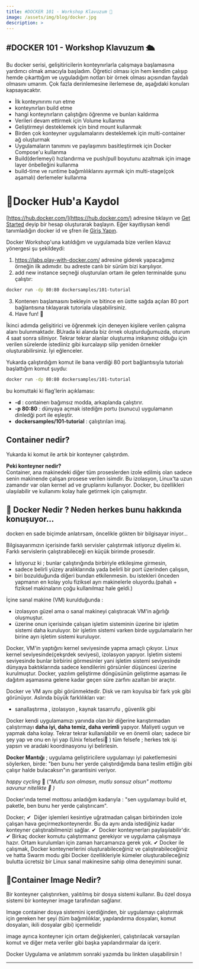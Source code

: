 ```yaml
---
title: #DOCKER 101 - Workshop Klavuzum 🐳
image: /assets/img/blog/docker.jpg
description: >
---
```


## #DOCKER 101 - Workshop Klavuzum 🛳️

Bu docker serisi, gelişitiricilerin konteynırlarla çalışmaya başlamasına yardımcı olmak amacıyla başladım. Öğretici olması için hem kendim çalışıp hemde çıkarttığım ve uyguladığım notları bir örnek olması açısından faydalı olmasını umarım. Çok fazla derinlemesine ilerlemese de, aşağıdaki konuları kapsayacaktır.
 - İlk konteynırımı run etme
 - konteynırları build etme
 - hangi konteynırların çalıştığını öğrenme ve bunları kaldırma
 - Verileri devam ettirmek için Volume kullanma
 - Geliştirmeyi desteklemek için bind  mount kullanmak
 - Birden çok konteyner uygulamalarını desteklemek için multi-container ağ oluşturmak
 - Uygulamaların tanımını ve paylaşımını basitleştirmek için Docker Compose'u kullanma
 - Build(derlemeyi) hızlandırma ve push/pull boyutunu azaltmak için image layer önbelleğini kullanma
 - build-time ve runtime bağımlılıklarını ayırmak için multi-stage(çok aşamalı) derlemeler kullanma

# 🔺Docker Hub'a Kaydol
[https://hub.docker.com/](https://hub.docker.com/) adresine tıklayın ve [Get Started](https://hub.docker.com/signup) deyip bir hesap oluşturarak başlayın. Eğer kayıtlıysan kendi tanımladığın docker id ve şfren ile [Giriş Yapın](https://id.docker.com/login/?next=%2Fid%2Foauth%2Fauthorize%2F%3Fclient_id%3D43f17c5f-9ba4-4f13-853d-9d0074e349a7%26next%3D%252F%253Foverlay%253Donboarding%26nonce%3DeyJhbGciOiJIUzI1NiIsInR5cCI6IkpXVCJ9.eyJhdWQiOiI0M2YxN2M1Zi05YmE0LTRmMTMtODUzZC05ZDAwNzRlMzQ5YTciLCJleHAiOjE1NzgzMTMzMTUsImlhdCI6MTU3ODMxMzAxNSwicmZwIjoiQ29lc2ZVS1gxNzl6bkYwdS1fN2Frdz09IiwidGFyZ2V0X2xpbmtfdXJpIjoiLz9vdmVybGF5PW9uYm9hcmRpbmcifQ.Hgpm9BBWFsoxsEGXN-NWX_RtwK-LhXJOFPooNscdlGw%26redirect_uri%3Dhttps%253A%252F%252Fhub.docker.com%252Fsso%252Fcallback%26ref%3Dlogin%26response_type%3Dcode%26scope%3Dopenid%26state%3DeyJhbGciOiJIUzI1NiIsInR5cCI6IkpXVCJ9.eyJhdWQiOiI0M2YxN2M1Zi05YmE0LTRmMTMtODUzZC05ZDAwNzRlMzQ5YTciLCJleHAiOjE1NzgzMTMzMTUsImlhdCI6MTU3ODMxMzAxNSwicmZwIjoiQ29lc2ZVS1gxNzl6bkYwdS1fN2Frdz09IiwidGFyZ2V0X2xpbmtfdXJpIjoiLz9vdmVybGF5PW9uYm9hcmRpbmcifQ.Hgpm9BBWFsoxsEGXN-NWX_RtwK-LhXJOFPooNscdlGw).

Docker Workshop'una katıldığım ve uygulamada bize verilen klavuz yönergesi şu şekildeydi:
1. https://labs.play-with-docker.com/ adresine giderek yapacağımız örneğin ilk adımıdır. bu adreste canlı bir sürüm bizi karşılıyor.
2. add new instance seçneği oluşturulan ortam ile gelen terminalde şunu çalıştır:
~~~bash 
docker run -dp 80:80 dockersamples/101-tutorial
~~~ 
3. Kontenerı başlamasını bekleyin ve bitince en üstte sağda açılan 80 port bağlantısına tıklayarak tutoriala ulaşabilirsiniz. 
4. Have fun! 🐳

İkinci adımda gelişitirici ve öğrenmek için deneyen kişilere verilen çalışma alanı bulunmaktadır. BUrada ki alanda biz örnek oluşturduğumuzda, oturum 4 saat sonra siliniyor. Tekrar tekrar alanlar oluşturma imkanınız olduğu için verilen sürelerde istediiniz gibi kurcalayıp silip yeniden örnekler oluşturabilirsiniz. İyi eğlenceler.


Yukarda çalıştırdığım komut ile bana verdiği 80 port bağlantısıyla tutorialı başlattığım komut şuydu:
~~~bash 
docker run -dp 80:80 dockersamples/101-tutorial
~~~   
bu komuttaki ki flag'lerin açıklaması:
  - **-d** : containerı bağımsız modda, arkaplanda çalıştırır.
  - **-p 80:80** : dünyaya açmak istediğm portu (sunucu) uygulamanın dinledği port ile eşleştir.
  - **dockersamples/101-tutorial** : çalıştırılan imaj.


## **Container nedir?**

Yukarda ki komut ile artık bir konteyner çalıştırdım.

**Peki konteyner nedir?**  
Container, ana makinedeki diğer tüm proseslerden izole edilmiş olan sadece senin makinende çalışan prosese verilen isimdir. Bu izolasyon, Linux'ta uzun zamandır var olan kernel ad ve gruplarını kullanıyor. Docker, bu özellikleri ulaşılabilir ve kullanımı kolay hale getirmek için çalışmıştır.

##  🔺 Docker Nedir ? Neden herkes bunu hakkında konuşuyor...

dockerı en sade biçimde anlatırsam, öncelikle gökten bir bilgisayar iniyor...  

Bilgisayarımızın içerisinde farklı servisler çalıştırmak istiyoruz diyelim ki. Farklı servislerin çalıştırabileceği en küçük birimde prosesdir. 
 - İstiyoruz ki ; bunlar çalıştırığında birbiriyle etkileşime girmesin,
 - sadece belirli yüzey aralıklarında yada belirli bir port üzerinden çalışsın,
 - biri bozulduğunda diğeri bundan etkilenmesin.
 bu istekleri önceden yapmanın en kolay yolu fiziksel ayrı makinelerle oluyordu.(pahalı + fiziksel makinaların çoğu kullanılmaz hale geldi.)

İçine sanal makine (VM) kurulduğunda : 
 - izolasyon güzel ama o sanal makineyi çalıştıracak VM'in ağırlığı oluşmuştur. 
 - üzerine onun içerisinde çalışan işletim sisteminin üzerine bir işletim sistemi daha kuruluyor. bir işletim sistemi varken birde uygulamalarin her birine ayrı işletim sistemi kuruluyor.

Docker, VM'in yaptığını kernel seviyesinde yapma amaçlı çıkıyor. Linux kernel seviyesinde(çekşrdek seviyesi), izolasyon yapıyor. İşletim sistemi seviyesinde 
bunlar birbirini görmesinler yani işletim sistemi seviyesinde dünyaya baktıklarında sadece kendilerini görsünler düşüncesi üzerine kurulmuştur.
Docker, yazılım geliştirme döngüsünün geliştirme aşaması ile dağıtım aşamasına gelene kadar geçen süre zarfını azaltan bir araçtır.

Docker ve VM aynı gibi görünmektedir. Disk ve ram koyulsa bir fark yok gibi görünüyor. Aslında büyük farklılıkları var: 
- sanallaştırma , izolasyon , kaynak tasarrufu , güvenlik gibi

Docker kendi uygulamamızı yanında olan bir diğerine karıştırmadan çalıştırmayı  **daha iyi, daha temiz, daha verimli** yapıyor. Maliyeti uygun ve yapmak daha kolay. Tekrar tekrar kullanılabilir ve en önemli olan; sadece bir şey yap ve onu en iyi yap (Unix felsefesi🙂 ) tüm felsefe ; herkes tek işi yapsın ve aradaki koordinasyonu iyi belirlesin.

**Docker Mantığı** ; uygulama geliştiricilere uygulamayı iyi paketlemesini söylerken, birde:
 "ben bunu her yerde çalıştırdığımda bana teslim ettiğin gibi çalışır halde bulacaksın"ın garantisini veriyor.

*happy cycling* 🙂 (*"Mutlu son olmasın, mutlu sonsuz olsun" mottomu savunur nitelikte 💪 )*

Docker'ında temel mottosu anladığım kadarıyla : "sen uygulamayı build et, paketle, ben bunu her yerde çalıştırıcam".

Docker;
    ✔ ️ Diğer işlemleri kesintiye uğratmadan çalışan birbirinden izole çalışan hava geçirmezkonteynerdır. Bu da aynı anda istediğiniz kadar konteyner çalıştırabilmenizi sağlar. 
    ✔ ️ Docker konteynerları paylaşılabilir'dir. 
    ✔ Birkaç docker komutu çalıştırmanız gerekiyor ve uygulama çalışmaya hazır. Ortam kurulumları için zaman harcamanıza gerek yok. 
    ✔ Docker ile çalışmak, Docker konteynerlerini oluşturabileceğiniz ve çalıştırabileceğiniz ve hatta Swarm modu gibi Docker özellikleriyle kümeler oluşturabileceğiniz bulutta ücretsiz bir Linux sanal makinesine sahip olma deneyimini sunar.

##  🔺Container Image Nedir?

Bir konteyner çalıştırırken, yalıtılmış bir dosya sistemi kullanır. Bu özel dosya sistemi bir konteyner image tarafından sağlanır.

Image container  dosya sistemini içerdiğinden, bir uygulamayı çalıştırmak için gereken her şeyi (tüm bağımlılıklar, yapılandırma dosyaları, komut dosyaları, ikili dosyalar gibi) içermelidir 

image ayrıca konteyner için ortam değişkenleri, çalıştırılacak varsayılan komut ve diğer meta veriler gibi başka yapılandırmalar da içerir.


Docker Uygulama ve anlatımım sonraki yazımda bu linkten ulaşabilirsin !

***
